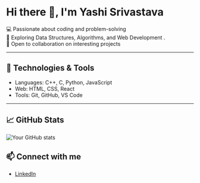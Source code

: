# Hi there 👋, I'm Yashi Srivastava

💻 Passionate about coding and problem-solving  
🚀 Exploring Data Structures, Algorithms, and Web Development .  
🌱 Open to collaboration on interesting projects  

---

## 🔧 Technologies & Tools
- Languages: C++, C, Python, JavaScript  
- Web: HTML, CSS, React  
- Tools: Git, GitHub, VS Code  

---

## 📈 GitHub Stats
![Your GitHub stats](https://github-readme-stats.vercel.app/api?username=YashiSri1&show_icons=true&theme=radical)


## 📫 Connect with me
- [LinkedIn](https://www.linkedin.com/in/yashi-srivastava-016938307/)  
 
